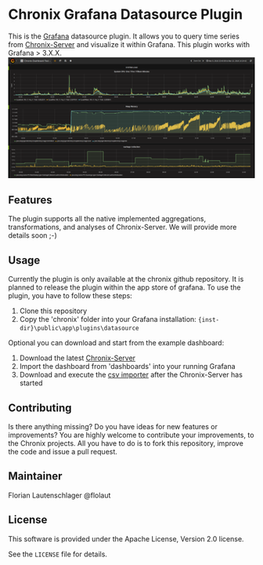 # Chronix Grafana Datasource Plugin

This is the [Grafana](https://grafana.net/) datasource plugin. 
It allows you to query time series from [Chronix-Server](https://github.com/ChronixDB/chronix.server) and visualize it within Grafana.
This plugin works with Grafana > 3.X.X.
![Chronix-Grafana-Integration](https://github.com/ChronixDB/chronix.grafana/blob/master/screenshot.png)

## Features

The plugin supports all the native implemented aggregations, transformations, and analyses of Chronix-Server.
We will provide more details soon ;-)


## Usage

Currently the plugin is only available at the chronix github repository. 
It is planned to release the plugin within the app store of grafana.
To use the plugin, you have to follow these steps:

1. Clone this repository
2. Copy the 'chronix' folder into your Grafana installation: `{inst-dir}\public\app\plugins\datasource`

Optional you can download and start from the example dashboard:

1. Download the latest [Chronix-Server](https://github.com/ChronixDB/chronix.server/releases/download/0.3/chronix-0.3.zip)
2. Import the dashboard from 'dashboards' into your running Grafana
3. Download and execute the [csv importer](https://github.com/ChronixDB/chronix.examples/releases/download/0.3/importer.zip) after the Chronix-Server has started



## Contributing

Is there anything missing? Do you have ideas for new features or improvements? You are highly welcome to contribute
your improvements, to the Chronix projects. All you have to do is to fork this repository,
improve the code and issue a pull request.

## Maintainer

Florian Lautenschlager @flolaut

## License

This software is provided under the Apache License, Version 2.0 license.

See the `LICENSE` file for details.
